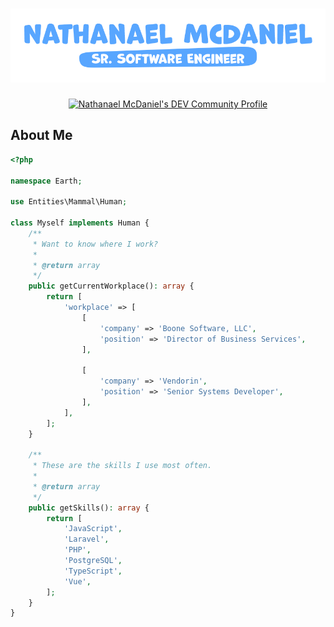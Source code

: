# [![GitHub Header](https://raw.githubusercontent.com/leemcd56/leemcd56/main/assets/banner.png)](https://nathanael.rocks/)

<p align="center">
    <a href="https://dev.to/leemcd56">
        <img src="https://practicaldev-herokuapp-com.freetls.fastly.net/assets/rainbowdev.svg" alt="Nathanael McDaniel's DEV Community Profile" height="30" width="30">
    </a>
</p>

## About Me

```php
<?php

namespace Earth;

use Entities\Mammal\Human;

class Myself implements Human {
    /**
     * Want to know where I work?
     *
     * @return array
     */
    public getCurrentWorkplace(): array {
        return [
            'workplace' => [
                [
                    'company' => 'Boone Software, LLC',
                    'position' => 'Director of Business Services',
                ],

                [
                    'company' => 'Vendorin',
                    'position' => 'Senior Systems Developer',
                ],
            ],
        ];
    }

    /**
     * These are the skills I use most often.
     *
     * @return array
     */
    public getSkills(): array {
        return [
            'JavaScript',
            'Laravel',
            'PHP',
            'PostgreSQL',
            'TypeScript',
            'Vue',
        ];
    }
}
```

